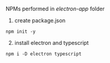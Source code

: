 NPMs performed in *electron-app* folder
1. create package.json
```
npm init -y
```
2. install electron and typescript
```
npm i -D electron typescript
```